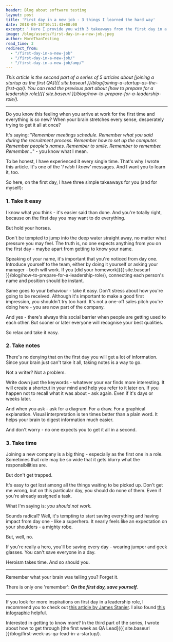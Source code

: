 ```yaml
---
header: Blog about software testing
layout: post
title: 'First day in a new job - 3 things I learned the hard way'
date: 2018-09-15T10:11:43+00:00
excerpt: ' Here I provide you with 3 takeaways from the first day in a new job that I wish I knew before. And you, probably, too.'
image: /blog/assets/first-day-in-a-new-job.jpeg
author: MoreThanTesting
read_time: 3
redirect_from:
  - "/first-day-in-a-new-job"
  - "/first-day-in-a-new-job/"
  - "/first-day-in-a-new-job/amp/"
---
```


_This article is the second part of a series of 5 articles about [joining a startup as the first QA]({{ site.baseurl }}/blog/joining-a-startup-as-the-first-qa/). You can read the previous part about [how to prepare for a leadership role]({{ site.baseurl }}/blog/how-to-prepare-for-a-leadership-role/)._

* * *

Do you know this feeling when you arrive at work for the first time and everything is so new? When your brain stretches every sense, desperately trying to get it all at once?

It's saying: "_Remember meetings schedule. Remember what you said during the recruitment process. Remember how to set up the computer. Remember people's names. Remember to smile. Remember to remember. Remember..._" - you know what I mean.

To be honest, I have experienced it every single time. That's why I wrote this article. It's one of the '_I wish I knew'_ messages. And I want you to learn it, too.

So here, on the first day, I have three simple takeaways for you (and for myself):

### **1. Take it easy**

I know what you think - it's easier said than done. And you're totally right, because on the first day you may want to do everything.

But hold your horses.

Don't be tempted to jump into the deep water straight away, no matter what pressure you may feel. The truth is, no one expects anything from you on the first day - maybe apart from getting to know your name.

Speaking of your name, it's important that you're noticed from day one. Introduce yourself to the team, either by doing it yourself or asking your manager - both will work. If you [did your homework]({{ site.baseurl }}/blog/how-to-prepare-for-a-leadership-role/), connecting each person's name and position should be instant.

Same goes to your behaviour - take it easy. Don't stress about how you're going to be received. Although it's important to make a good first impression, you shouldn't try too hard. It's not a one-off sales pitch you're doing here - you are now part of the company.

And yes - there's always this social barrier when people are getting used to each other. But sooner or later everyone will recognise your best qualities.

So relax and take it easy.

### **2. Take notes**

There's no denying that on the first day you will get a lot of information. Since your brain just can't take it all, taking notes is a way to go.

Not a writer? Not a problem.

Write down just the keywords - whatever your ear finds more interesting. It will create a shortcut in your mind and help you refer to it later on. If you happen not to recall what it was about - ask again. Even if it's days or weeks later.

And when you ask - ask for a diagram. For a draw. For a graphical explanation. Visual interpretation is ten times better than a plain word. It helps your brain to digest information much easier.

And don't worry - no one expects you to get it all in a second.

### **3. Take time**

Joining a new company is a big thing - especially as the first one in a role. Sometimes that role may be so wide that it gets blurry what the responsibilities are.

But don't get trapped.

It's easy to get lost among all the things waiting to be picked up. Don't get me wrong, but on this particular day, you should do none of them. Even if you're already assigned a task.

What I'm saying is: _you should not work._

Sounds radical? Well, it's tempting to start saving everything and having impact from day one - like a superhero. It nearly feels like an expectation on your shoulders - a mighty robe.

But, well, no.

If you're really a hero, you'll be saving every day - wearing jumper and geek glasses. You can't save everyone in a day.

Heroism takes time. And so should you.

* * *

Remember what your brain was telling you? Forget it.

There is only one 'remember': **_On the first day, save yourself._**

* * *

If you look for more inspirations on first day in a leadership role, I recommend you to check out <a href="http://theengineeringmanager.com/management-101/your-first-day-on-the-job/" rel="nofollow">this article by James Stanier</a>. I also found <a href="https://www.chairoffice.co.uk/blog/how-to-survive-your-first-day-at-the-office-infographic/" rel="nofollow">this infographic</a> helpful.

Interested in getting to know more? In the third part of the series, I wrote about how to get through [the first week as QA Lead]({{ site.baseurl }}/blog/first-week-as-qa-lead-in-a-startup/).
